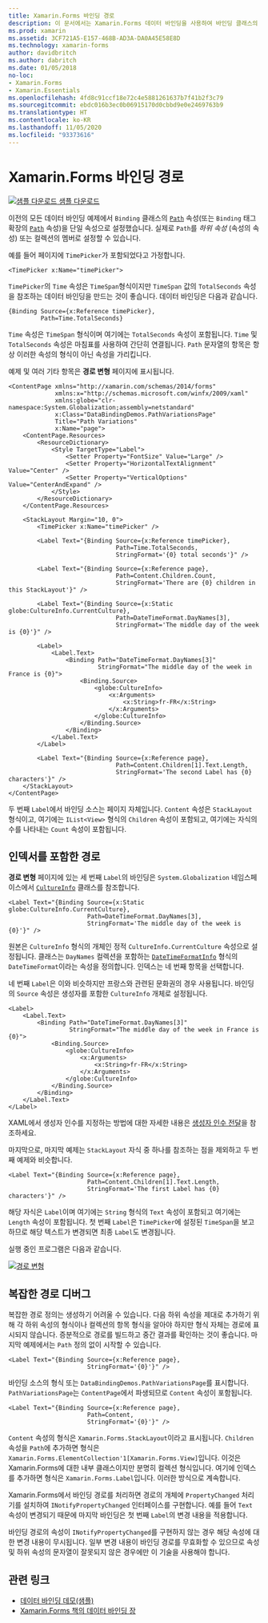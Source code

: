 ```yaml
---
title: Xamarin.Forms 바인딩 경로
description: 이 문서에서는 Xamarin.Forms 데이터 바인딩을 사용하여 바인딩 클래스의 경로 속성에서 하위 속성 및 컬렉션 멤버에 액세스하는 방법에 대해 설명합니다.
ms.prod: xamarin
ms.assetid: 3CF721A5-E157-468B-AD3A-DA0A45E58E8D
ms.technology: xamarin-forms
author: davidbritch
ms.author: dabritch
ms.date: 01/05/2018
no-loc:
- Xamarin.Forms
- Xamarin.Essentials
ms.openlocfilehash: 4fd8c91ccf18e72c4e5881261637b7f41b2f3c79
ms.sourcegitcommit: ebdc016b3ec0b06915170d0cbbd9e0e2469763b9
ms.translationtype: HT
ms.contentlocale: ko-KR
ms.lasthandoff: 11/05/2020
ms.locfileid: "93373616"
---
```

# <a name="no-locxamarinforms-binding-path"></a>Xamarin.Forms 바인딩 경로

[![샘플 다운로드](~/media/shared/download.png) 샘플 다운로드](/samples/xamarin/xamarin-forms-samples/databindingdemos)

이전의 모든 데이터 바인딩 예제에서 `Binding` 클래스의 [`Path`](xref:Xamarin.Forms.Binding.Path) 속성(또는 `Binding` 태그 확장의 [`Path`](xref:Xamarin.Forms.Xaml.BindingExtension.Path) 속성)을 단일 속성으로 설정했습니다. 실제로 `Path`를 *하위 속성* (속성의 속성) 또는 컬렉션의 멤버로 설정할 수 있습니다.

예를 들어 페이지에 `TimePicker`가 포함되었다고 가정합니다.

```xaml
<TimePicker x:Name="timePicker">
```

`TimePicker`의 `Time` 속성은 `TimeSpan`형식이지만 `TimeSpan` 값의 `TotalSeconds` 속성을 참조하는 데이터 바인딩을 만드는 것이 좋습니다. 데이터 바인딩은 다음과 같습니다.

```xaml
{Binding Source={x:Reference timePicker},
         Path=Time.TotalSeconds}
```

`Time` 속성은 `TimeSpan` 형식이며 여기에는 `TotalSeconds` 속성이 포함됩니다. `Time` 및 `TotalSeconds` 속성은 마침표를 사용하여 간단히 연결됩니다. `Path` 문자열의 항목은 항상 이러한 속성의 형식이 아닌 속성을 가리킵니다.

예제 및 여러 기타 항목은 **경로 변형** 페이지에 표시됩니다.

```xaml
<ContentPage xmlns="http://xamarin.com/schemas/2014/forms"
             xmlns:x="http://schemas.microsoft.com/winfx/2009/xaml"
             xmlns:globe="clr-namespace:System.Globalization;assembly=netstandard"
             x:Class="DataBindingDemos.PathVariationsPage"
             Title="Path Variations"
             x:Name="page">
    <ContentPage.Resources>
        <ResourceDictionary>
            <Style TargetType="Label">
                <Setter Property="FontSize" Value="Large" />
                <Setter Property="HorizontalTextAlignment" Value="Center" />
                <Setter Property="VerticalOptions" Value="CenterAndExpand" />
            </Style>
        </ResourceDictionary>
    </ContentPage.Resources>

    <StackLayout Margin="10, 0">
        <TimePicker x:Name="timePicker" />

        <Label Text="{Binding Source={x:Reference timePicker},
                              Path=Time.TotalSeconds,
                              StringFormat='{0} total seconds'}" />

        <Label Text="{Binding Source={x:Reference page},
                              Path=Content.Children.Count,
                              StringFormat='There are {0} children in this StackLayout'}" />

        <Label Text="{Binding Source={x:Static globe:CultureInfo.CurrentCulture},
                              Path=DateTimeFormat.DayNames[3],
                              StringFormat='The middle day of the week is {0}'}" />

        <Label>
            <Label.Text>
                <Binding Path="DateTimeFormat.DayNames[3]"
                         StringFormat="The middle day of the week in France is {0}">
                    <Binding.Source>
                        <globe:CultureInfo>
                            <x:Arguments>
                                <x:String>fr-FR</x:String>
                            </x:Arguments>
                        </globe:CultureInfo>
                    </Binding.Source>
                </Binding>
            </Label.Text>
        </Label>

        <Label Text="{Binding Source={x:Reference page},
                              Path=Content.Children[1].Text.Length,
                              StringFormat='The second Label has {0} characters'}" />
    </StackLayout>
</ContentPage>
```

두 번째 `Label`에서 바인딩 소스는 페이지 자체입니다. `Content` 속성은 `StackLayout` 형식이고, 여기에는 `IList<View>` 형식의 `Children` 속성이 포함되고, 여기에는 자식의 수를 나타내는 `Count` 속성이 포함됩니다.

## <a name="paths-with-indexers"></a>인덱서를 포함한 경로

**경로 변형** 페이지에 있는 세 번째 `Label`의 바인딩은 `System.Globalization` 네임스페이스에서 [`CultureInfo`](xref:System.Globalization.CultureInfo) 클래스를 참조합니다.

```xaml
<Label Text="{Binding Source={x:Static globe:CultureInfo.CurrentCulture},
                      Path=DateTimeFormat.DayNames[3],
                      StringFormat='The middle day of the week is {0}'}" />
```

원본은 `CultureInfo` 형식의 개체인 정적 `CultureInfo.CurrentCulture` 속성으로 설정됩니다. 클래스는 `DayNames` 컬렉션을 포함하는 [`DateTimeFormatInfo`](xref:System.Globalization.DateTimeFormatInfo) 형식의 `DateTimeFormat`이라는 속성을 정의합니다. 인덱스는 네 번째 항목을 선택합니다.

네 번째 `Label`은 이와 비슷하지만 프랑스와 관련된 문화권의 경우 사용됩니다. 바인딩의 `Source` 속성은 생성자를 포함한 `CultureInfo` 개체로 설정됩니다.

```xaml
<Label>
    <Label.Text>
        <Binding Path="DateTimeFormat.DayNames[3]"
                 StringFormat="The middle day of the week in France is {0}">
            <Binding.Source>
                <globe:CultureInfo>
                    <x:Arguments>
                        <x:String>fr-FR</x:String>
                    </x:Arguments>
                </globe:CultureInfo>
            </Binding.Source>
        </Binding>
    </Label.Text>
</Label>
```

XAML에서 생성자 인수를 지정하는 방법에 대한 자세한 내용은 [생성자 인수 전달](~/xamarin-forms/xaml/passing-arguments.md#passing-constructor-arguments)을 참조하세요.

마지막으로, 마지막 예제는 `StackLayout` 자식 중 하나를 참조하는 점을 제외하고 두 번째 예제와 비슷합니다.

```xaml
<Label Text="{Binding Source={x:Reference page},
                      Path=Content.Children[1].Text.Length,
                      StringFormat='The first Label has {0} characters'}" />
```

해당 자식은 `Label`이며 여기에는 `String` 형식의 `Text` 속성이 포함되고 여기에는 `Length` 속성이 포함됩니다. 첫 번째 `Label`은 `TimePicker`에 설정된 `TimeSpan`을 보고하므로 해당 텍스트가 변경되면 최종 `Label`도 변경됩니다.

실행 중인 프로그램은 다음과 같습니다.

[![경로 변형](binding-path-images/pathvariations-small.png "경로 변형")](binding-path-images/pathvariations-large.png#lightbox "경로 변형")

## <a name="debugging-complex-paths"></a>복잡한 경로 디버그

복잡한 경로 정의는 생성하기 어려울 수 있습니다. 다음 하위 속성을 제대로 추가하기 위해 각 하위 속성의 형식이나 컬렉션의 항목 형식을 알아야 하지만 형식 자체는 경로에 표시되지 않습니다. 증분적으로 경로를 빌드하고 중간 결과를 확인하는 것이 좋습니다. 마지막 예제에서는 `Path` 정의 없이 시작할 수 있습니다.

```xaml
<Label Text="{Binding Source={x:Reference page},
                      StringFormat='{0}'}" />
```

바인딩 소스의 형식 또는 `DataBindingDemos.PathVariationsPage`를 표시합니다. `PathVariationsPage`는 `ContentPage`에서 파생되므로 `Content` 속성이 포함됩니다.

```xaml
<Label Text="{Binding Source={x:Reference page},
                      Path=Content,
                      StringFormat='{0}'}" />
```

`Content` 속성의 형식은 `Xamarin.Forms.StackLayout`이라고 표시됩니다. `Children` 속성을 `Path`에 추가하면 형식은 `Xamarin.Forms.ElementCollection'1[Xamarin.Forms.View]`입니다. 이것은 Xamarin.Forms에 대한 내부 클래스이지만 분명히 컬렉션 형식입니다. 여기에 인덱스를 추가하면 형식은 `Xamarin.Forms.Label`입니다. 이러한 방식으로 계속합니다.

Xamarin.Forms에서 바인딩 경로를 처리하면 경로의 개체에 `PropertyChanged` 처리기를 설치하여 `INotifyPropertyChanged` 인터페이스를 구현합니다. 예를 들어 `Text` 속성이 변경되기 때문에 마지막 바인딩은 첫 번째 `Label`의 변경 내용을 적용합니다.

바인딩 경로의 속성이 `INotifyPropertyChanged`를 구현하지 않는 경우 해당 속성에 대한 변경 내용이 무시됩니다. 일부 변경 내용이 바인딩 경로를 무효화할 수 있으므로 속성 및 하위 속성의 문자열이 잘못되지 않은 경우에만 이 기술을 사용해야 합니다.

## <a name="related-links"></a>관련 링크

- [데이터 바인딩 데모(샘플)](/samples/xamarin/xamarin-forms-samples/databindingdemos)
- [Xamarin.Forms 책의 데이터 바인딩 장](~/xamarin-forms/creating-mobile-apps-xamarin-forms/summaries/chapter16.md)